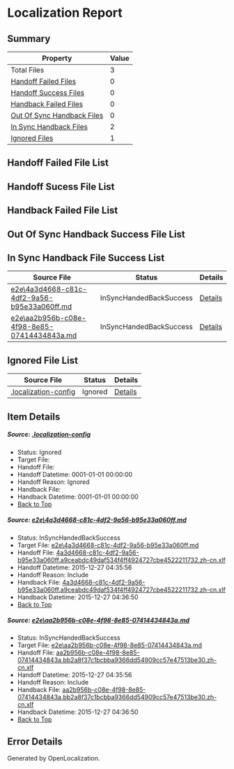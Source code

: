 # <a name='report-top'></a> Localization Report

## Summary
 Property | Value 
 -------- | ----- 
 Total Files | 3
[ Handoff Failed Files ](#handoff-failed-list)| 0
[ Handoff Success Files ](#handoff-success-list)| 0
[ Handback Failed Files ](#handback-failed-list)| 0
[ Out Of Sync Handback Files ](#outofsync-handback-success-list)| 0
[ In Sync Handback Files ](#insync-handback-success-list)| 2
[ Ignored Files ](#ignored-list)| 1

## <a name='handoff-failed-list'></a> Handoff Failed File List

## <a name='handoff-success-list'></a> Handoff Sucess File List

## <a name='handback-failed-list'></a> Handback Failed File List

## <a name='outofsync-handback-success-list'></a> Out Of Sync Handback Success File List

## <a name='insync-handback-success-list'></a> In Sync Handback File Success List
 Source File | Status | Details 
 ----------- | ------ | ------- 
 [e2e\4a3d4668-c81c-4df2-9a56-b95e33a060ff.md](https://github.com/OpenLocalizationTest/oltest/blob/617216bd2294114569744c93e7200d576cec5fd6/e2e/4a3d4668-c81c-4df2-9a56-b95e33a060ff.md) | InSyncHandedBackSuccess | [Details](#aef256ea7823d91f2fa401d0e696f49410ec46f51)
 [e2e\aa2b956b-c08e-4f98-8e85-07414434843a.md](https://github.com/OpenLocalizationTest/oltest/blob/617216bd2294114569744c93e7200d576cec5fd6/e2e/aa2b956b-c08e-4f98-8e85-07414434843a.md) | InSyncHandedBackSuccess | [Details](#0db0f40465c654550b8014d73743607fb28c49e92)

## <a name='ignored-list'></a> Ignored File List
 Source File | Status | Details 
 ----------- | ------ | ------- 
 [.localization-config](https://github.com/OpenLocalizationTest/oltest/blob/617216bd2294114569744c93e7200d576cec5fd6/.localization-config) | Ignored | [Details](#44c464a08dbf62d71471374c459d78e5fe18d7550)

## Item Details
##### <a name='44c464a08dbf62d71471374c459d78e5fe18d7550'></a> Source: [.localization-config](https://github.com/OpenLocalizationTest/oltest/blob/617216bd2294114569744c93e7200d576cec5fd6/.localization-config)
* Status: Ignored
* Target File: 
* Handoff File: 
* Handoff Datetime: 0001-01-01 00:00:00
* Handoff Reason: Ignored
* Handback File: 
* Handback Datetime: 0001-01-01 00:00:00
* [Back to Top](#report-top)

##### <a name='aef256ea7823d91f2fa401d0e696f49410ec46f51'></a> Source: [e2e\4a3d4668-c81c-4df2-9a56-b95e33a060ff.md](https://github.com/OpenLocalizationTest/oltest/blob/617216bd2294114569744c93e7200d576cec5fd6/e2e/4a3d4668-c81c-4df2-9a56-b95e33a060ff.md)
* Status: InSyncHandedBackSuccess
* Target File: [e2e\4a3d4668-c81c-4df2-9a56-b95e33a060ff.md](https://github.com/OpenLocalizationTestOrg/oltest.zh-cn/blob/97ae00e87758db9bb005f277d433879087b01bfd/e2e/4a3d4668-c81c-4df2-9a56-b95e33a060ff.md)
* Handoff File: [4a3d4668-c81c-4df2-9a56-b95e33a060ff.a9ceabdc49daf534f4ff4924727cbe4522211732.zh-cn.xlf](https://github.com/OpenLocalizationTestOrg/olhandoff/blob/a9b45bbcdc41d43a0fc942f63609262beee4f146/ol-handoff/OpenLocalizationTestOrg/oltest.zh-cn/qimu/4a3d4668-c81c-4df2-9a56-b95e33a060ff.a9ceabdc49daf534f4ff4924727cbe4522211732.zh-cn.xlf)
* Handoff Datetime: 2015-12-27 04:35:56
* Handoff Reason: Include
* Handback File: [4a3d4668-c81c-4df2-9a56-b95e33a060ff.a9ceabdc49daf534f4ff4924727cbe4522211732.zh-cn.xlf](https://github.com/OpenLocalizationTestOrg/olhandback/blob/7bec911ce7dc26feb487bca097a49c64aea33587/ol-handback/OpenLocalizationTestOrg/oltest.zh-cn/qimu/4a3d4668-c81c-4df2-9a56-b95e33a060ff.a9ceabdc49daf534f4ff4924727cbe4522211732.zh-cn.xlf)
* Handback Datetime: 2015-12-27 04:36:50
* [Back to Top](#report-top)

##### <a name='0db0f40465c654550b8014d73743607fb28c49e92'></a> Source: [e2e\aa2b956b-c08e-4f98-8e85-07414434843a.md](https://github.com/OpenLocalizationTest/oltest/blob/617216bd2294114569744c93e7200d576cec5fd6/e2e/aa2b956b-c08e-4f98-8e85-07414434843a.md)
* Status: InSyncHandedBackSuccess
* Target File: [e2e\aa2b956b-c08e-4f98-8e85-07414434843a.md](https://github.com/OpenLocalizationTestOrg/oltest.zh-cn/blob/97ae00e87758db9bb005f277d433879087b01bfd/e2e/aa2b956b-c08e-4f98-8e85-07414434843a.md)
* Handoff File: [aa2b956b-c08e-4f98-8e85-07414434843a.bb2a8f37c1bcbba9366dd54909cc57e47513be30.zh-cn.xlf](https://github.com/OpenLocalizationTestOrg/olhandoff/blob/a9b45bbcdc41d43a0fc942f63609262beee4f146/ol-handoff/OpenLocalizationTestOrg/oltest.zh-cn/qimu/aa2b956b-c08e-4f98-8e85-07414434843a.bb2a8f37c1bcbba9366dd54909cc57e47513be30.zh-cn.xlf)
* Handoff Datetime: 2015-12-27 04:35:56
* Handoff Reason: Include
* Handback File: [aa2b956b-c08e-4f98-8e85-07414434843a.bb2a8f37c1bcbba9366dd54909cc57e47513be30.zh-cn.xlf](https://github.com/OpenLocalizationTestOrg/olhandback/blob/7bec911ce7dc26feb487bca097a49c64aea33587/ol-handback/OpenLocalizationTestOrg/oltest.zh-cn/qimu/aa2b956b-c08e-4f98-8e85-07414434843a.bb2a8f37c1bcbba9366dd54909cc57e47513be30.zh-cn.xlf)
* Handback Datetime: 2015-12-27 04:36:50
* [Back to Top](#report-top)


## Error Details

Generated by OpenLocalization.
